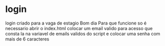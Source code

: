 # login
 login criado para a vaga de estagio 
 Bom dia
 Para que funcione so é necessario abrir o index.html
 colocar um email valido para acesso
 que consta la na variavel de emails validos do script
 e colocar uma senha com mais de 6 caracteres
 
